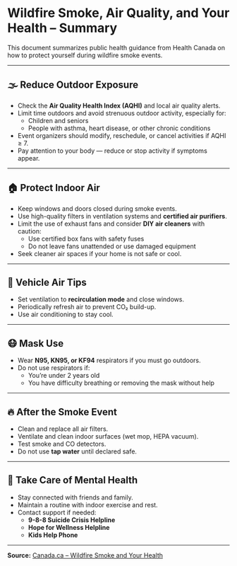 # Wildfire Smoke, Air Quality, and Your Health – Summary

This document summarizes public health guidance from Health Canada on how to protect yourself during wildfire smoke events.

---

## 🌫️ Reduce Outdoor Exposure

- Check the **Air Quality Health Index (AQHI)** and local air quality alerts.
- Limit time outdoors and avoid strenuous outdoor activity, especially for:
  - Children and seniors
  - People with asthma, heart disease, or other chronic conditions
- Event organizers should modify, reschedule, or cancel activities if AQHI ≥ 7.
- Pay attention to your body — reduce or stop activity if symptoms appear.

---

## 🏠 Protect Indoor Air

- Keep windows and doors closed during smoke events.
- Use high-quality filters in ventilation systems and **certified air purifiers**.
- Limit the use of exhaust fans and consider **DIY air cleaners** with caution:
  - Use certified box fans with safety fuses
  - Do not leave fans unattended or use damaged equipment
- Seek cleaner air spaces if your home is not safe or cool.

---

## 🚗 Vehicle Air Tips

- Set ventilation to **recirculation mode** and close windows.
- Periodically refresh air to prevent CO₂ build-up.
- Use air conditioning to stay cool.

---

## 😷 Mask Use

- Wear **N95, KN95, or KF94** respirators if you must go outdoors.
- Do not use respirators if:
  - You’re under 2 years old
  - You have difficulty breathing or removing the mask without help

---

## 🔥 After the Smoke Event

- Clean and replace all air filters.
- Ventilate and clean indoor surfaces (wet mop, HEPA vacuum).
- Test smoke and CO detectors.
- Do not use **tap water** until declared safe.

---

## 🧠 Take Care of Mental Health

- Stay connected with friends and family.
- Maintain a routine with indoor exercise and rest.
- Contact support if needed:
  - **9-8-8 Suicide Crisis Helpline**
  - **Hope for Wellness Helpline**
  - **Kids Help Phone**

---

**Source:** [Canada.ca – Wildfire Smoke and Your Health](https://www.canada.ca/en/services/health/healthy-living/environment/air-quality/wildfire-smoke.html)

